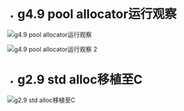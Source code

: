 - # g4.9 pool allocator运行观察

![g4.9 pool allocator运行观察](https://github.com/havenow/my-C-plus-plus/blob/master/C%2B%2B%E5%86%85%E5%AD%98%E7%AE%A1%E7%90%86/images/g4.9%20pool%20allocator%E8%BF%90%E8%A1%8C%E8%A7%82%E5%AF%9F.png)  

![g4.9 pool allocator运行观察 2](https://github.com/havenow/my-C-plus-plus/blob/master/C%2B%2B%E5%86%85%E5%AD%98%E7%AE%A1%E7%90%86/images/g4.9%20pool%20allocator%E8%BF%90%E8%A1%8C%E8%A7%82%E5%AF%9F%202.png) 


- # g2.9 std alloc移植至C

![g2.9 std alloc移植至C](https://github.com/havenow/my-C-plus-plus/blob/master/C%2B%2B%E5%86%85%E5%AD%98%E7%AE%A1%E7%90%86/images/g2.9%20std%20alloc%E7%A7%BB%E6%A4%8D%E8%87%B3C.png)  


